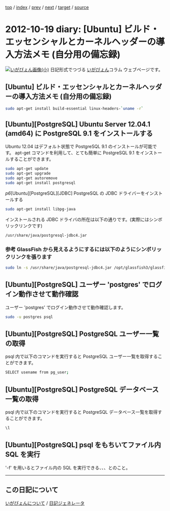 [top](https://igapyon.github.io/diary/) 
 / [index](https://igapyon.github.io/diary/2012/index.html) 
 / [prev](https://igapyon.github.io/diary/2012/ig121018.html) 
 / [next](https://igapyon.github.io/diary/2012/ig121020.html) 
 / [target](https://igapyon.github.io/diary/2012/ig121019.html) 
 / [source](https://github.com/igapyon/diary/blob/gh-pages/2012/ig121019.html.src.md) 

2012-10-19 diary: [Ubuntu] ビルド・エッセンシャルとカーネルヘッダーの導入方法メモ (自分用の備忘録)
=====================================================================================================
[![いがぴょん画像(小)](https://igapyon.github.io/diary/images/iga200306s.jpg "いがぴょん")](https://igapyon.github.io/diary/memo/memoigapyon.html) 日記形式でつづる [いがぴょん](https://igapyon.github.io/diary/memo/memoigapyon.html)コラム ウェブページです。

## [Ubuntu] ビルド・エッセンシャルとカーネルヘッダーの導入方法メモ (自分用の備忘録)


```sh
sudo apt-get install build-essential linux-headers-`uname -r`
```



## [Ubuntu][PostgreSQL] Ubuntu Server 12.04.1 (amd64) に PostgreSQL 9.1 をインストールする

Ubuntu 12.04 はデフォルト状態で PostgreSQL 9.1 のインストールが可能です。
apt-get コマンドを利用して、とても簡単に PostgreSQL 9.1 をインストールすることができます。

```sh
sudo apt-get update
sudo apt-get upgrade
sudo apt-get autoremove
sudo apt-get install postgresql
```


*p6*[Ubuntu][PostgreSQL][JDBC] PostgreSQL の JDBC ドライバーをインストールする

```sh
sudo apt-get install libpg-java
```


インストールされる JDBC ドライバの所在は以下の通りです。(実際にはシンボリックリンクです)

```sh
/usr/share/java/postgresql-jdbc4.jar
```



### 参考 GlassFish から見えるようにするには以下のようにシンボリックリンクを張ります


```sh
sudo ln -s /usr/share/java/postgresql-jdbc4.jar /opt/glassfish3/glassfish/domains/domain1/lib/ext/postgresql-jdbc4.jar
```



## [Ubuntu][PostgreSQL] ユーザー 'postgres' でログイン動作させて動作確認

ユーザー 'postgres' でログイン動作させて動作確認します。

```sh
sudo -u postgres psql
```



## [Ubuntu][PostgreSQL] PostgreSQL ユーザー一覧の取得

psql 内で以下のコマンドを実行すると PostgreSQL ユーザー一覧を取得することができます。

```sh
SELECT usename from pg_user;
```



## [Ubuntu][PostgreSQL] PostgreSQL データベース一覧の取得

psql 内で以下のコマンドを実行すると PostgreSQL データベース一覧を取得することができます。

```sh
\l
```



## [Ubuntu][PostgreSQL] psql をもちいてファイル内 SQL を実行

'-f' を用いるとファイル内の SQL を実行できる、、、とのこと。


----------------------------------------------------------------------------------------------------

## この日記について
[いがぴょんについて](https://igapyon.github.io/diary/memo/memoigapyon.html) / [日記ジェネレータ](https://github.com/igapyon/igapyonv3)
